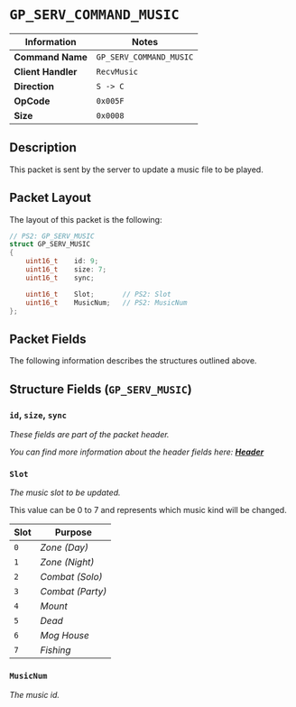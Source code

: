 # `GP_SERV_COMMAND_MUSIC`

| Information               | Notes |
|---                        |---    |
| **Command Name**          | `GP_SERV_COMMAND_MUSIC` |
| **Client Handler**        | `RecvMusic` |
| **Direction**             | `S -> C` |
| **OpCode**                | `0x005F` |
| **Size**                  | `0x0008` |

## Description

This packet is sent by the server to update a music file to be played.

## Packet Layout

The layout of this packet is the following:

```cpp
// PS2: GP_SERV_MUSIC
struct GP_SERV_MUSIC
{
    uint16_t    id: 9;
    uint16_t    size: 7;
    uint16_t    sync;

    uint16_t    Slot;       // PS2: Slot
    uint16_t    MusicNum;   // PS2: MusicNum
};
```

## Packet Fields

The following information describes the structures outlined above.

## Structure Fields (`GP_SERV_MUSIC`)

### `id`, `size`, `sync`

_These fields are part of the packet header._

_You can find more information about the header fields here: [**Header**](/world/HEADER.md)_

### `Slot`

_The music slot to be updated._

This value can be 0 to 7 and represents which music kind will be changed.

| Slot | Purpose |
| --- | --- |
| `0` | _Zone (Day)_ |
| `1` | _Zone (Night)_ |
| `2` | _Combat (Solo)_ |
| `3` | _Combat (Party)_ |
| `4` | _Mount_ |
| `5` | _Dead_ |
| `6` | _Mog House_ |
| `7` | _Fishing_ |

### `MusicNum`

_The music id._
